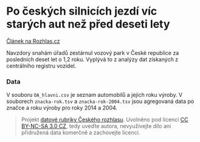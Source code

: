 # Po českých silnicích jezdí víc starých aut než před deseti lety

[Článek na Rozhlas.cz](http://www.rozhlas.cz/zpravy/data/_zprava/po-ceskych-silnicich-jezdi-vic-starych-aut-nez-pred-deseti-lety--1515053)

Navzdory snahám úřadů zestárnul vozový park v České republice za posledních deset let o 1,2 roku. Vyplývá to z analýzy dat získaných z centrálního registru vozidel.

### Data

V souboru `OA_hlavni.csv` je seznam automobilů a jejich roku výroby. V souborech `znacka-rok.tsv` a `znacka-rok-2004.tsv` jsou agregovaná data po značce a roku výroby pro roky 2014 a 2004.

> Projekt [datové rubriky Českého rozhlasu](http://www.rozhlas.cz/zpravy/data/). Uvolněno pod licencí [CC BY-NC-SA 3.0 CZ](http://creativecommons.org/licenses/by-nc-sa/3.0/cz/), tedy uveďte autora, nevyužívejte dílo ani přidružená data komerčně a zachovejte licenci.
